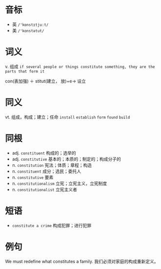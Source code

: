# 音标

- 英 `/'kɒnstɪtjuːt/`
- 美 `/'kɑnstətut/`

# 词义

v. 组成
`if several people or things constitute something, they are the parts that form it`



con(表加强) ＋ stitut(建立， 放)+e→ 设立

# 同义

vt. 组成，构成；建立；任命
`install` `establish` `form` `found` `build`

# 同根

- adj. `constituent` 构成的；选举的
- adj. `constitutive` 基本的；本质的；制定的；构成分子的
- n. `constitution` 宪法；体质；章程；构造
- n. `constituent` 成分；选民；委托人
- n. `constitutive` 要素
- n. `constitutionalism` 立宪；立宪主义，立宪制度
- n. `constitutionalist` 立宪主义者

# 短语

- `constitute a crime` 构成犯罪；进行犯罪

# 例句

We must redefine what constitutes a family.
我们必须对家庭的构成重新定义。


